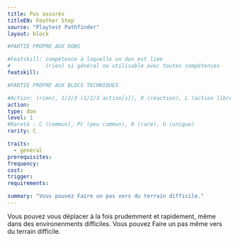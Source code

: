```yaml
---
title: Pas assurés
titleEN: Feather Step
source: "Playtest Pathfinder"
layout: block

#PARTIE PROPRE AUX DONS

#Featskill: compétence à laquelle un don est liée
#           (rien) si général ou utilisable avec toutes compétences
featskill: 

#PARTIE PROPRE AUX BLOCS TECHNIQUES

#Action: (rien), 1/2/3 (1/2/3 action[s]), R (réaction), L (action libre)
action: 
type: don
level: 1
#Rareté : C (commun), PC (peu commun), R (rare), U (unique)
rarity: C

traits:
  - général
prerequisites: 
frequency:
cost:
trigger:
requirements:

summary: "Vous pouvez Faire un pas vers du terrain difficile."
---
```


Vous pouvez vous déplacer à la fois prudemment et rapidement, même dans des environenments difficiles. Vous pouvez Faire un pas même vers du terrain difficile.